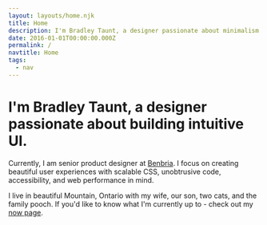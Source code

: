 ```yaml
---
layout: layouts/home.njk
title: Home
description: I'm Bradley Taunt, a designer passionate about minimalism and web performance.
date: 2016-01-01T00:00:00.000Z
permalink: /
navtitle: Home
tags:
  - nav
---
```

# I'm Bradley Taunt, a designer passionate about building intuitive UI.

Currently, I am senior product designer at <a href="http://benbria.com">Benbria</a>. I focus on creating beautiful user experiences with scalable CSS, unobtrusive code, accessibility, and web performance in mind.

I live in beautiful Mountain, Ontario with my wife, our son, two cats, and the family pooch. If you'd like to know what I'm currently up to - check out my <a href="/now">now page</a>.

